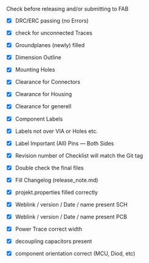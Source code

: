 Check before releasing and/or submitting to FAB
- [x] DRC/ERC passing (no Errors)
- [x] check for unconnected Traces
- [x] Groundplanes (newly) filled
- [x] Dimension Outline
- [x] Mounting Holes
- [x] Clearance for Connectors
- [x] Clearance for Housing
- [x] Clearance for generell
- [x] Component Labels
- [x] Labels not over VIA or Holes etc. 
- [x] Label Important (All) Pins — Both Sides
- [x] Revision number of Checklist will match the Git tag
- [x] Double check the final files
- [x] Fill Changelog (release_note.md)
- [x] projekt.properties filled correctly
- [x] Weblink / version / Date / name present SCH
- [x] Weblink / version / Date / name present PCB
- [x] Power Trace correct width
- [x] decoupling capacitors present
- [x] component orientation correct (MCU, Diod, etc)

